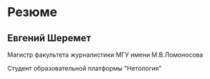 # Резюме

## Евгений Шеремет

Магистр факультета журналистики МГУ имени М.В.Ломоносова

Студент образовательной платформы "Нетология"